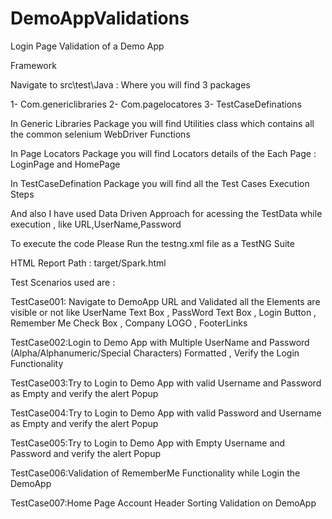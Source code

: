 # DemoAppValidations
Login Page Validation of a Demo App  


Framework  


Navigate to src\test\Java : Where you will find 3 packages 


1-	Com.genericlibraries
2-	Com.pagelocatores
3-	TestCaseDefinations



In Generic Libraries Package you will find Utilities class which contains all the common selenium WebDriver Functions 


In Page Locators Package you will find Locators details of the Each Page : LoginPage and HomePage



In TestCaseDefination Package  you will find all the Test Cases Execution Steps 


And also I have used Data Driven Approach for acessing the TestData while execution , like URL,UserName,Password



To execute the code Please Run the testng.xml file as a TestNG Suite



HTML Report Path : target/Spark.html



Test Scenarios used are  :



TestCase001: Navigate to DemoApp URL and Validated all the Elements are visible or not like UserName Text Box , PassWord Text Box , Login Button , Remember Me Check Box , Company LOGO , FooterLinks



TestCase002:Login to Demo App with Multiple UserName and Password (Alpha/Alphanumeric/Special Characters) Formatted , Verify the Login Functionality



TestCase003:Try to Login to Demo App with valid Username and Password as Empty and verify the alert Popup



TestCase004:Try to Login to Demo App with valid Password and Username as Empty and verify the alert Popup



TestCase005:Try to Login to Demo App with Empty Username and Password and verify the alert Popup



TestCase006:Validation of RememberMe Functionality while Login the DemoApp



TestCase007:Home Page Account Header Sorting Validation on DemoApp
